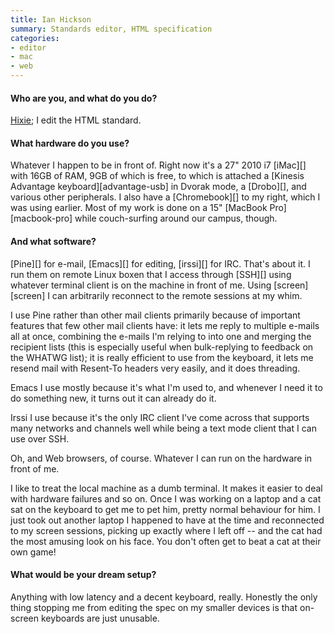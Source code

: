 ```yaml
---
title: Ian Hickson
summary: Standards editor, HTML specification
categories:
- editor
- mac
- web
---
```


#### Who are you, and what do you do?

[Hixie](http://hixie.ch/ "Ian's website."); I edit the HTML standard.

#### What hardware do you use?

Whatever I happen to be in front of. Right now it's a 27" 2010 i7 [iMac][] with 16GB of RAM, 9GB of which is free, to which is attached a [Kinesis Advantage keyboard][advantage-usb] in Dvorak mode, a [Drobo][], and various other peripherals. I also have a [Chromebook][] to my right, which I was using earlier. Most of my work is done on a 15" [MacBook Pro][macbook-pro] while couch-surfing around our campus, though.

#### And what software?

[Pine][] for e-mail, [Emacs][] for editing, [irssi][] for IRC. That's about it. I run them on remote Linux boxen that I access through [SSH][] using whatever terminal client is on the machine in front of me. Using [screen][screen] I can arbitrarily reconnect to the remote sessions at my whim.

I use Pine rather than other mail clients primarily because of important features that few other mail clients have: it lets me reply to multiple e-mails all at once, combining the e-mails I'm relying to into one and merging the recipient lists (this is especially useful when bulk-replying to feedback on the WHATWG list); it is really efficient to use from the keyboard, it lets me resend mail with Resent-To headers very easily, and it does threading.

Emacs I use mostly because it's what I'm used to, and whenever I need it to do something new, it turns out it can already do it.

Irssi I use because it's the only IRC client I've come across that supports many networks and channels well while being a text mode client that I can use over SSH.

Oh, and Web browsers, of course. Whatever I can run on the hardware in front of me.

I like to treat the local machine as a dumb terminal. It makes it easier to deal with hardware failures and so on. Once I was working on a laptop and a cat sat on the keyboard to get me to pet him, pretty normal behaviour for him. I just took out another laptop I happened to have at the time and reconnected to my screen sessions, picking up exactly where I left off -- and the cat had the most amusing look on his face. You don't often get to beat a cat at their own game!

#### What would be your dream setup?

Anything with low latency and a decent keyboard, really. Honestly the only thing stopping me from editing the spec on my smaller devices is that on-screen keyboards are just unusable.